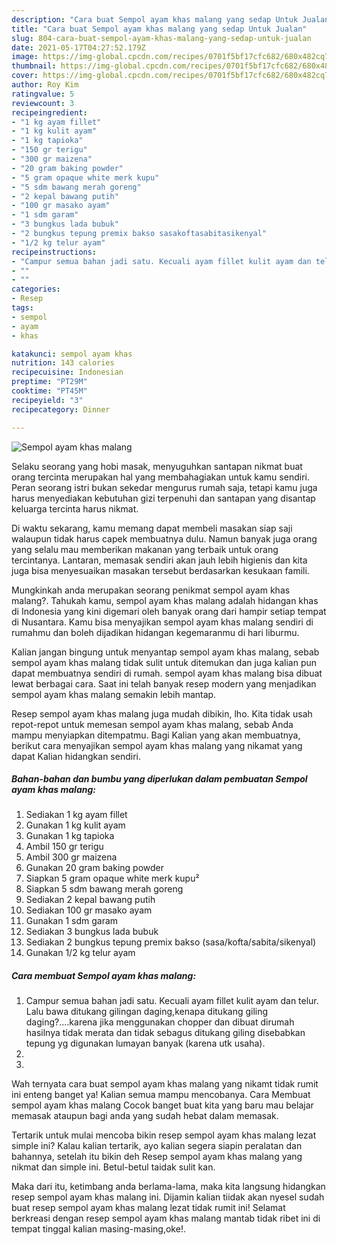 ```yaml
---
description: "Cara buat Sempol ayam khas malang yang sedap Untuk Jualan"
title: "Cara buat Sempol ayam khas malang yang sedap Untuk Jualan"
slug: 804-cara-buat-sempol-ayam-khas-malang-yang-sedap-untuk-jualan
date: 2021-05-17T04:27:52.179Z
image: https://img-global.cpcdn.com/recipes/0701f5bf17cfc682/680x482cq70/sempol-ayam-khas-malang-foto-resep-utama.jpg
thumbnail: https://img-global.cpcdn.com/recipes/0701f5bf17cfc682/680x482cq70/sempol-ayam-khas-malang-foto-resep-utama.jpg
cover: https://img-global.cpcdn.com/recipes/0701f5bf17cfc682/680x482cq70/sempol-ayam-khas-malang-foto-resep-utama.jpg
author: Roy Kim
ratingvalue: 5
reviewcount: 3
recipeingredient:
- "1 kg ayam fillet"
- "1 kg kulit ayam"
- "1 kg tapioka"
- "150 gr terigu"
- "300 gr maizena"
- "20 gram baking powder"
- "5 gram opaque white merk kupu"
- "5 sdm bawang merah goreng"
- "2 kepal bawang putih"
- "100 gr masako ayam"
- "1 sdm garam"
- "3 bungkus lada bubuk"
- "2 bungkus tepung premix bakso sasakoftasabitasikenyal"
- "1/2 kg telur ayam"
recipeinstructions:
- "Campur semua bahan jadi satu. Kecuali ayam fillet kulit ayam dan telur. Lalu bawa ditukang gilingan daging,kenapa ditukang giling daging?....karena jika menggunakan chopper dan dibuat dirumah hasilnya tidak merata dan tidak sebagus ditukang giling disebabkan tepung yg digunakan lumayan banyak (karena utk usaha)."
- ""
- ""
categories:
- Resep
tags:
- sempol
- ayam
- khas

katakunci: sempol ayam khas 
nutrition: 143 calories
recipecuisine: Indonesian
preptime: "PT29M"
cooktime: "PT45M"
recipeyield: "3"
recipecategory: Dinner

---
```



![Sempol ayam khas malang](https://img-global.cpcdn.com/recipes/0701f5bf17cfc682/680x482cq70/sempol-ayam-khas-malang-foto-resep-utama.jpg)

Selaku seorang yang hobi masak, menyuguhkan santapan nikmat buat orang tercinta merupakan hal yang membahagiakan untuk kamu sendiri. Peran seorang istri bukan sekedar mengurus rumah saja, tetapi kamu juga harus menyediakan kebutuhan gizi terpenuhi dan santapan yang disantap keluarga tercinta harus nikmat.

Di waktu  sekarang, kamu memang dapat membeli masakan siap saji walaupun tidak harus capek membuatnya dulu. Namun banyak juga orang yang selalu mau memberikan makanan yang terbaik untuk orang tercintanya. Lantaran, memasak sendiri akan jauh lebih higienis dan kita juga bisa menyesuaikan masakan tersebut berdasarkan kesukaan famili. 



Mungkinkah anda merupakan seorang penikmat sempol ayam khas malang?. Tahukah kamu, sempol ayam khas malang adalah hidangan khas di Indonesia yang kini digemari oleh banyak orang dari hampir setiap tempat di Nusantara. Kamu bisa menyajikan sempol ayam khas malang sendiri di rumahmu dan boleh dijadikan hidangan kegemaranmu di hari liburmu.

Kalian jangan bingung untuk menyantap sempol ayam khas malang, sebab sempol ayam khas malang tidak sulit untuk ditemukan dan juga kalian pun dapat membuatnya sendiri di rumah. sempol ayam khas malang bisa dibuat lewat berbagai cara. Saat ini telah banyak resep modern yang menjadikan sempol ayam khas malang semakin lebih mantap.

Resep sempol ayam khas malang juga mudah dibikin, lho. Kita tidak usah repot-repot untuk memesan sempol ayam khas malang, sebab Anda mampu menyiapkan ditempatmu. Bagi Kalian yang akan membuatnya, berikut cara menyajikan sempol ayam khas malang yang nikamat yang dapat Kalian hidangkan sendiri.

<!--inarticleads1-->

##### Bahan-bahan dan bumbu yang diperlukan dalam pembuatan Sempol ayam khas malang:

1. Sediakan 1 kg ayam fillet
1. Gunakan 1 kg kulit ayam
1. Gunakan 1 kg tapioka
1. Ambil 150 gr terigu
1. Ambil 300 gr maizena
1. Gunakan 20 gram baking powder
1. Siapkan 5 gram opaque white merk kupu²
1. Siapkan 5 sdm bawang merah goreng
1. Sediakan 2 kepal bawang putih
1. Sediakan 100 gr masako ayam
1. Gunakan 1 sdm garam
1. Sediakan 3 bungkus lada bubuk
1. Sediakan 2 bungkus tepung premix bakso (sasa/kofta/sabita/sikenyal)
1. Gunakan 1/2 kg telur ayam




<!--inarticleads2-->

##### Cara membuat Sempol ayam khas malang:

1. Campur semua bahan jadi satu. Kecuali ayam fillet kulit ayam dan telur. Lalu bawa ditukang gilingan daging,kenapa ditukang giling daging?....karena jika menggunakan chopper dan dibuat dirumah hasilnya tidak merata dan tidak sebagus ditukang giling disebabkan tepung yg digunakan lumayan banyak (karena utk usaha).
1. 
1. 




Wah ternyata cara buat sempol ayam khas malang yang nikamt tidak rumit ini enteng banget ya! Kalian semua mampu mencobanya. Cara Membuat sempol ayam khas malang Cocok banget buat kita yang baru mau belajar memasak ataupun bagi anda yang sudah hebat dalam memasak.

Tertarik untuk mulai mencoba bikin resep sempol ayam khas malang lezat simple ini? Kalau kalian tertarik, ayo kalian segera siapin peralatan dan bahannya, setelah itu bikin deh Resep sempol ayam khas malang yang nikmat dan simple ini. Betul-betul taidak sulit kan. 

Maka dari itu, ketimbang anda berlama-lama, maka kita langsung hidangkan resep sempol ayam khas malang ini. Dijamin kalian tiidak akan nyesel sudah buat resep sempol ayam khas malang lezat tidak rumit ini! Selamat berkreasi dengan resep sempol ayam khas malang mantab tidak ribet ini di tempat tinggal kalian masing-masing,oke!.

